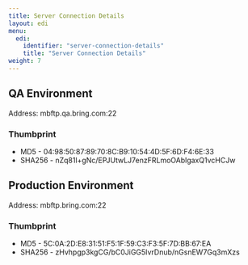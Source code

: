 ```yaml
---
title: Server Connection Details
layout: edi
menu:
  edi:
    identifier: "server-connection-details"
    title: "Server Connection Details"
weight: 7
---
```


## QA Environment

Address: mbftp.qa.bring.com:22

### Thumbprint

- MD5 - 04:98:50:87:89:70:8C:B9:10:54:4D:5F:6D:F4:6E:33
- SHA256 - nZq81l+gNc/EPJUtwLJ7enzFRLmoOAblgaxQ1vcHCJw

## Production Environment

Address: mbftp.bring.com:22

### Thumbprint

- MD5 - 5C:0A:2D:E8:31:51:F5:1F:59:C3:F3:5F:7D:BB:67:EA
- SHA256 - zHvhpgp3kgCG/bC0JiGG5IvrDnub/nGsnEW7Gq3mXzs
